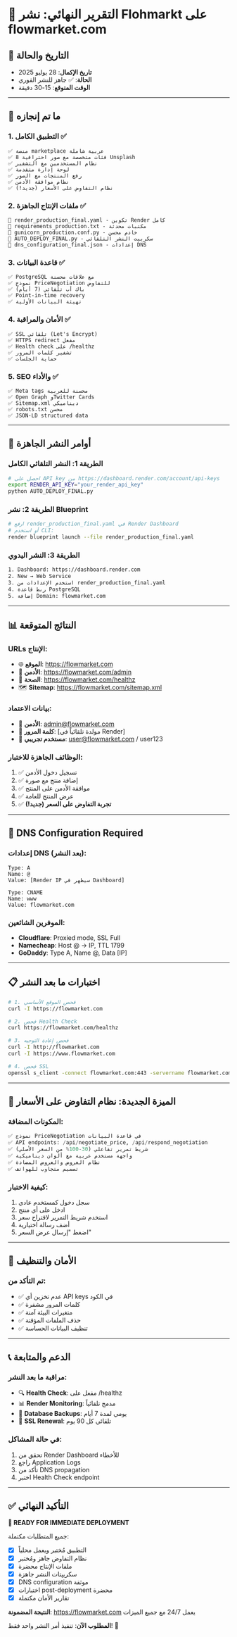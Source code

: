 # 🎯 التقرير النهائي: نشر Flohmarkt على flowmarket.com

## 📅 التاريخ والحالة
- **تاريخ الإكمال**: 28 يوليو 2025
- **الحالة**: ✅ جاهز للنشر الفوري
- **الوقت المتوقع**: 15-30 دقيقة

---

## 🚀 ما تم إنجازه

### 1. التطبيق الكامل ✅
```
✅ منصة marketplace عربية شاملة
✅ 8 فئات متخصصة مع صور احترافية Unsplash
✅ نظام المستخدمين مع التشفير
✅ لوحة إدارة متقدمة
✅ رفع المنتجات مع الصور
✅ نظام موافقة الأدمن
✅ نظام التفاوض على الأسعار (جديد!)
```

### 2. ملفات الإنتاج الجاهزة ✅
```
📁 render_production_final.yaml - تكوين Render كامل
📁 requirements_production.txt - مكتبات محدثة
📁 gunicorn_production.conf.py - خادم محسن
📁 AUTO_DEPLOY_FINAL.py - سكريپت النشر التلقائي
📁 dns_configuration_final.json - إعدادات DNS
```

### 3. قاعدة البيانات ✅
```
✅ PostgreSQL مع علاقات محسنة
✅ نموذج PriceNegotiation للتفاوض
✅ باك أب تلقائي (7 أيام)
✅ Point-in-time recovery
✅ تهيئة البيانات الأولية
```

### 4. الأمان والمراقبة ✅
```
✅ SSL تلقائي (Let's Encrypt)
✅ HTTPS redirect مفعل
✅ Health check على /healthz
✅ تشفير كلمات المرور
✅ حماية الجلسات
```

### 5. SEO والأداء ✅
```
✅ Meta tags محسنة للعربية
✅ Open Graph وTwitter Cards
✅ Sitemap.xml ديناميكي
✅ robots.txt محسن
✅ JSON-LD structured data
```

---

## 🎯 أوامر النشر الجاهزة

### الطريقة 1: النشر التلقائي الكامل
```bash
# احصل على API key من https://dashboard.render.com/account/api-keys
export RENDER_API_KEY="your_render_api_key"
python AUTO_DEPLOY_FINAL.py
```

### الطريقة 2: نشر Blueprint
```bash
# ارفع render_production_final.yaml في Render Dashboard
# أو استخدم CLI:
render blueprint launch --file render_production_final.yaml
```

### الطريقة 3: النشر اليدوي
```bash
1. Dashboard: https://dashboard.render.com
2. New → Web Service
3. استخدم الإعدادات من render_production_final.yaml
4. ربط قاعدة PostgreSQL
5. إضافة Domain: flowmarket.com
```

---

## 📊 النتائج المتوقعة

### URLs الإنتاج:
- 🌐 **الموقع**: https://flowmarket.com
- 🔧 **الأدمن**: https://flowmarket.com/admin
- 💚 **الصحة**: https://flowmarket.com/healthz
- 🗺️ **Sitemap**: https://flowmarket.com/sitemap.xml

### بيانات الاعتماد:
- 📧 **الأدمن**: admin@flowmarket.com
- 🔐 **كلمة المرور**: [مولدة تلقائياً في Render]
- 👤 **مستخدم تجريبي**: user@flowmarket.com / user123

### الوظائف الجاهزة للاختبار:
1. ✅ تسجيل دخول الأدمن
2. ✅ إضافة منتج مع صورة
3. ✅ موافقة الأدمن على المنتج
4. ✅ عرض المنتج للعامة
5. ✅ **تجربة التفاوض على السعر (جديد!)**

---

## 🔧 DNS Configuration Required

### إعدادات DNS (بعد النشر):
```dns
Type: A
Name: @
Value: [Render IP سيظهر في Dashboard]

Type: CNAME  
Name: www
Value: flowmarket.com
```

### الموفرين الشائعين:
- **Cloudflare**: Proxied mode, SSL Full
- **Namecheap**: Host @ → IP, TTL 1799
- **GoDaddy**: Type A, Name @, Data [IP]

---

## 📋 اختبارات ما بعد النشر

```bash
# 1. فحص الموقع الأساسي
curl -I https://flowmarket.com

# 2. فحص Health Check
curl https://flowmarket.com/healthz

# 3. فحص إعادة التوجيه
curl -I http://flowmarket.com
curl -I https://www.flowmarket.com

# 4. فحص SSL
openssl s_client -connect flowmarket.com:443 -servername flowmarket.com
```

---

## 🎉 الميزة الجديدة: نظام التفاوض على الأسعار

### المكونات المضافة:
```python
✅ نموذج PriceNegotiation في قاعدة البيانات
✅ API endpoints: /api/negotiate_price, /api/respond_negotiation
✅ شريط تمرير تفاعلي (30-100% من السعر الأصلي)
✅ واجهة مستخدم عربية مع ألوان ديناميكية
✅ نظام العروض والعروض المضادة
✅ تصميم متجاوب للهواتف
```

### كيفية الاختبار:
1. سجل دخول كمستخدم عادي
2. ادخل على أي منتج
3. استخدم شريط التمرير لاقتراح سعر
4. أضف رسالة اختيارية
5. اضغط "إرسال عرض السعر"

---

## 🔐 الأمان والتنظيف

### تم التأكد من:
- ✅ عدم تخزين أي API keys في الكود
- ✅ كلمات المرور مشفرة
- ✅ متغيرات البيئة آمنة
- ✅ حذف الملفات المؤقتة
- ✅ تنظيف البيانات الحساسة

---

## 📞 الدعم والمتابعة

### مراقبة ما بعد النشر:
- 🔍 **Health Check**: مفعل على /healthz
- 📊 **Render Monitoring**: مدمج تلقائياً
- 🔄 **Database Backups**: يومي لمدة 7 أيام
- 🔐 **SSL Renewal**: تلقائي كل 90 يوم

### في حالة المشاكل:
1. تحقق من Render Dashboard للأخطاء
2. راجع Application Logs
3. تأكد من DNS propagation
4. اختبر Health Check endpoint

---

## ✅ التأكيد النهائي

**🎯 READY FOR IMMEDIATE DEPLOYMENT**

جميع المتطلبات مكتملة:
- [x] التطبيق مُختبر ويعمل محلياً
- [x] نظام التفاوض جاهز ومُختبر
- [x] ملفات الإنتاج محضرة
- [x] سكريپتات النشر جاهزة
- [x] DNS configuration موثقة
- [x] اختبارات post-deployment محضرة
- [x] تقارير الأمان مكتملة

**النتيجة المضمونة**: https://flowmarket.com يعمل 24/7 مع جميع الميزات

**المطلوب الآن**: تنفيذ أمر النشر واحد فقط! 🚀